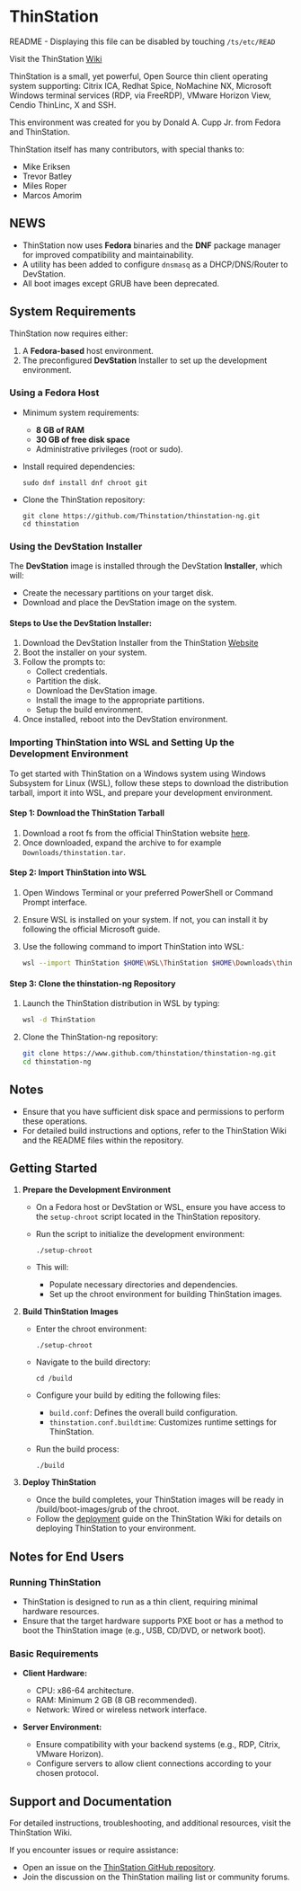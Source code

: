 
# ThinStation

README - Displaying this file can be disabled by touching `/ts/etc/READ`

Visit the ThinStation [Wiki](https://github.com/Thinstation/thinstation-ng/wiki/Getting-Started-with-ThinStation)

ThinStation is a small, yet powerful, Open Source thin client operating system supporting:
Citrix ICA, Redhat Spice, NoMachine NX, Microsoft Windows terminal services (RDP, via FreeRDP), VMware Horizon View, Cendio ThinLinc, X and SSH.

This environment was created for you by Donald A. Cupp Jr. from Fedora and ThinStation.

ThinStation itself has many contributors, with special thanks to:
- Mike Eriksen
- Trevor Batley
- Miles Roper
- Marcos Amorim

## NEWS

- ThinStation now uses **Fedora** binaries and the **DNF** package manager for improved compatibility and maintainability.
- A utility has been added to configure `dnsmasq` as a DHCP/DNS/Router to DevStation.
- All boot images except GRUB have been deprecated.

## System Requirements

ThinStation now requires either:
1. A **Fedora-based** host environment.
2. The preconfigured **DevStation** Installer to set up the development environment.

### Using a Fedora Host

- Minimum system requirements:
    - **8 GB of RAM**
    - **30 GB of free disk space**
    - Administrative privileges (root or sudo).

- Install required dependencies:

      sudo dnf install dnf chroot git

- Clone the ThinStation repository:

      git clone https://github.com/Thinstation/thinstation-ng.git
      cd thinstation

### Using the DevStation Installer

The **DevStation** image is installed through the DevStation **Installer**, which will:
- Create the necessary partitions on your target disk.
- Download and place the DevStation image on the system.

#### Steps to Use the DevStation Installer:

1. Download the DevStation Installer from the ThinStation [Website](https://www.thinstation.org/TS-7.0.0-Installer-1209.iso)
2. Boot the installer on your system.
3. Follow the prompts to:
    - Collect credentials.
    - Partition the disk.
    - Download the DevStation image.
    - Install the image to the appropriate partitions.
    - Setup the build environment.
5. Once installed, reboot into the DevStation environment.

### Importing ThinStation into WSL and Setting Up the Development Environment

To get started with ThinStation on a Windows system using Windows Subsystem for Linux (WSL), follow these steps to download the distribution tarball, import it into WSL, and prepare your development environment.

#### Step 1: Download the ThinStation Tarball

1. Download a root fs from the official ThinStation website [here](https://www.thinstation.org/thinstation.tar.xz).
2. Once downloaded, expand the archive to for example `Downloads/thinstation.tar`.

#### Step 2: Import ThinStation into WSL

1. Open Windows Terminal or your preferred PowerShell or Command Prompt interface.
2. Ensure WSL is installed on your system. If not, you can install it by following the official Microsoft guide.
3. Use the following command to import ThinStation into WSL:

   ```bash
   wsl --import ThinStation $HOME\WSL\ThinStation $HOME\Downloads\thinstation.tar
   ```

#### Step 3: Clone the thinstation-ng Repository

1. Launch the ThinStation distribution in WSL by typing:

   ```bash
   wsl -d ThinStation
   ```
2. Clone the ThinStation-ng repository:

   ```bash
   git clone https://www.github.com/thinstation/thinstation-ng.git
   cd thinstation-ng
   ```

## Notes

- Ensure that you have sufficient disk space and permissions to perform these operations.
- For detailed build instructions and options, refer to the ThinStation Wiki and the README files within the repository.
## Getting Started

1. **Prepare the Development Environment**

   - On a Fedora host or DevStation or WSL, ensure you have access to the `setup-chroot` script located in the ThinStation repository.
   - Run the script to initialize the development environment:

         ./setup-chroot

   - This will:
      - Populate necessary directories and dependencies.
      - Set up the chroot environment for building ThinStation images.

2. **Build ThinStation Images**

   - Enter the chroot environment:

         ./setup-chroot

   - Navigate to the build directory:

         cd /build

   - Configure your build by editing the following files:
      - `build.conf`: Defines the overall build configuration.
      - `thinstation.conf.buildtime`: Customizes runtime settings for ThinStation.

   - Run the build process:

         ./build

3. **Deploy ThinStation**

   - Once the build completes, your ThinStation images will be ready in /build/boot-images/grub of the chroot.
   - Follow the [deployment](https://github.com/Thinstation/thinstation-ng/wiki/Deployment) guide on the ThinStation Wiki for details on deploying ThinStation to your environment.

## Notes for End Users

### Running ThinStation

- ThinStation is designed to run as a thin client, requiring minimal hardware resources.
- Ensure that the target hardware supports PXE boot or has a method to boot the ThinStation image (e.g., USB, CD/DVD, or network boot).

### Basic Requirements

- **Client Hardware:**
    - CPU: x86-64 architecture.
    - RAM: Minimum 2 GB (8 GB recommended).
    - Network: Wired or wireless network interface.

- **Server Environment:**
    - Ensure compatibility with your backend systems (e.g., RDP, Citrix, VMware Horizon).
    - Configure servers to allow client connections according to your chosen protocol.

## Support and Documentation

For detailed instructions, troubleshooting, and additional resources, visit the ThinStation Wiki.

If you encounter issues or require assistance:
- Open an issue on the [ThinStation GitHub repository](https://github.com/Thinstation/thinstation-ng/issues).
- Join the discussion on the ThinStation mailing list or community forums.

